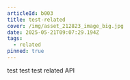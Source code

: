 ```yaml
---
articleId: b003
title: test-related
cover: /img/asset_212823_image_big.jpg
date: 2025-05-21T09:07:29.194Z
tags:
  - related
pinned: true
---
```

test test test related API